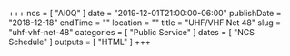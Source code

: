 +++
ncs = [ "AI0Q" ]
date = "2019-12-01T21:00:00-06:00"
publishDate = "2018-12-18"
endTime = ""
location = ""
title = "UHF/VHF Net 48"
slug = "uhf-vhf-net-48"
categories = [ "Public Service" ]
dates = [ "NCS Schedule" ]
outputs = [ "HTML" ]
+++
